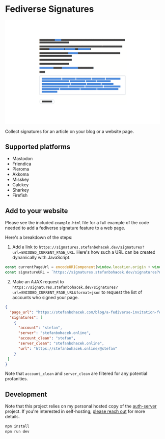 # Fediverse Signatures

![A short paragraph of blacked out text, followed by a bordered box with links of accounts who signed the page and a button that will initiate the signature process.](public/images/thumbnails/thumbnail-1200x800.png)

Collect signatures for an article on your blog or a website page.

## Supported platforms

- Mastodon
- Friendica
- Pleroma
- Akkoma
- Misskey
- Calckey
- Sharkey
- Firefish

## Add to your website

Please see the included `example.html` file for a full example of the code needed to add a fediverse signature feature to a web page.

Here's a breakdown of the steps:

1. Add a link to `https://signatures.stefanbohacek.dev/signatures?url=ENCODED_CURRENT_PAGE_URL`. Here's how such a URL can be created dynamically with JavaScript.

```js
const currentPageUrl = encodeURIComponent(window.location.origin + window.location.pathname);
const signatureURL = `https://signatures.stefanbohacek.dev/signatures?url=${currentPageUrl}`;
```

2. Make an AJAX request to `https://signatures.stefanbohacek.dev/signatures?url=ENCODED_CURRENT_PAGE_URL&format=json` to request the list of accounts who signed your page.

```json
{
  "page_url": "https://stefanbohacek.com/blog/a-fediverse-invitation-for-artists/",
  "signatures": [
    {
      "account": "stefan",
      "server": "stefanbohacek.online",
      "account_clean": "stefan",
      "server_clean": "stefanbohacek.online",
      "url": "https://stefanbohacek.online/@stefan"
    }
 ]
}
```

Note that `account_clean` and `server_clean` are filtered for any potential profanities.

## Development

Note that this project relies on my personal hosted copy of the [auth-server](https://github.com/stefanbohacek/auth-server) project. If you're interested in self-hosting, [please reach out](https://stefanbohacek.com/contact/) for more details.

```sh
npm install
npm run dev
```
